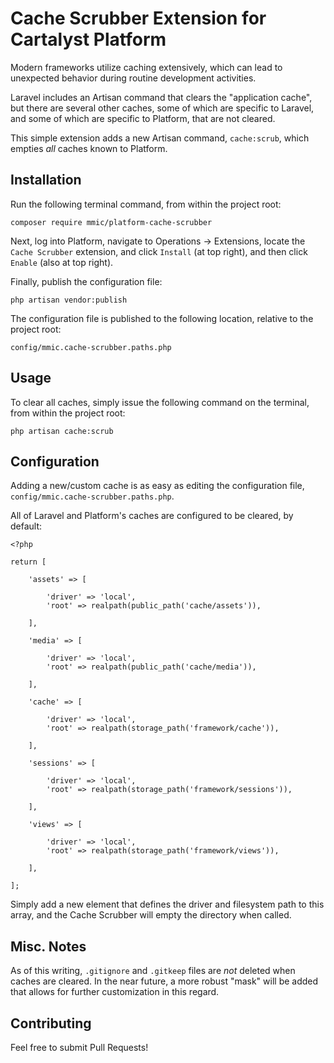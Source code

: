 # Cache Scrubber Extension for Cartalyst Platform #

Modern frameworks utilize caching extensively, which can lead to unexpected behavior during routine development activities.

Laravel includes an Artisan command that clears the "application cache", but there are several other caches, some of which are specific to Laravel, and some of which are specific to Platform, that are not cleared.

This simple extension adds a new Artisan command, `cache:scrub`, which empties *all* caches known to Platform.

## Installation ##

Run the following terminal command, from within the project root:

```
composer require mmic/platform-cache-scrubber
```

Next, log into Platform, navigate to Operations -> Extensions, locate the `Cache Scrubber` extension, and click `Install` (at top right), and then click `Enable` (also at top right).

Finally, publish the configuration file:

```
php artisan vendor:publish
```

The configuration file is published to the following location, relative to the project root:

`config/mmic.cache-scrubber.paths.php`

## Usage ##

To clear all caches, simply issue the following command on the terminal, from within the project root:

```
php artisan cache:scrub
```

## Configuration ##

Adding a new/custom cache is as easy as editing the configuration file, `config/mmic.cache-scrubber.paths.php`.

All of Laravel and Platform's caches are configured to be cleared, by default:

    <?php

    return [
        
        'assets' => [
            
            'driver' => 'local',
            'root' => realpath(public_path('cache/assets')),
            
        ],
        
        'media' => [
            
            'driver' => 'local',
            'root' => realpath(public_path('cache/media')),
            
        ],
        
        'cache' => [
            
            'driver' => 'local',
            'root' => realpath(storage_path('framework/cache')),
            
        ],
        
        'sessions' => [
            
            'driver' => 'local',
            'root' => realpath(storage_path('framework/sessions')),
            
        ],
        
        'views' => [
            
            'driver' => 'local',
            'root' => realpath(storage_path('framework/views')),
            
        ],
        
    ];

Simply add a new element that defines the driver and filesystem path to this array, and the Cache Scrubber will empty the directory when called.

## Misc. Notes ##

As of this writing, `.gitignore` and `.gitkeep` files are *not* deleted when caches are cleared. In the near future, a more robust "mask" will be added that allows for further customization in this regard.

## Contributing ##

Feel free to submit Pull Requests!